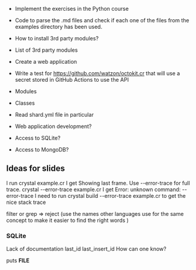 
* Implement the exercises in the Python course
* Code to parse the .md files and check if each one of the files from the examples directory has been used.
* How to install 3rd party modules?
* List of 3rd party modules
* Create a web application

* Write a test for https://github.com/watzon/octokit.cr that will use a secret stored in GitHub Actions to use the API

* Modules
* Classes


* Read shard.yml file in particular
* Web application development?
* Access to SQLite?
* Access to MongoDB?



## Ideas for slides

I run 
crystal example.cr
I get
Showing last frame. Use --error-trace for full trace.
crystal --error-trace example.cr
I get Error: unknown command: --error-trace
I need to run 
crystal build --error-trace example.cr
to get the nice stack trace

filter or grep => reject   (use the names other languages use for the same concept to make it easier to find the right words )



### SQLite

Lack of documentation
last_id  last_insert_id  How can one know?

puts __FILE__